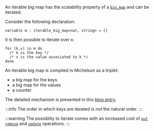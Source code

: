 An iterable big map has the scalability property of a [`big_map`](/docs/reference/types#big_map<K,%20V>) and can be iterated.

Consider the following declaration:
```archetype
variable m : iterable_big_map<nat, string> = []
```

It is then possible to iterate over `m`:
```archetype
for (k,v) in m do
  /* k is the key */
  /* v is the value associated to k */
done
```
An iterable big map is compiled in Michelson as a triplet:
* a big map for the keys
* a big map for the values
* a counter

The detailed mechanism is presented in this [blog entry](/blog/iterable-big-map).

:::info
The order in which keys are iterated is *not* the natural order.
:::

:::warning
The possiblity to iterate comes with an increased cost of [`put`](/docs/reference/instructions#mputk-v) [`remove`](/docs/reference/instructions#mremovek) and [`update`](/docs/reference/instructions#mupdatek--k-o--optiont) operations.
:::
